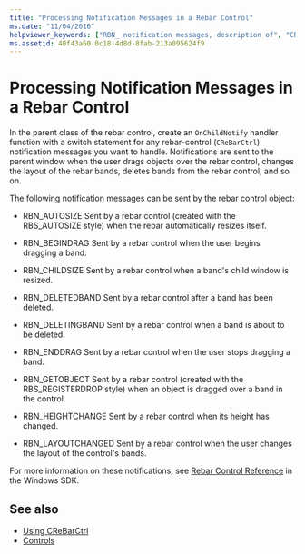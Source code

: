 ```yaml
---
title: "Processing Notification Messages in a Rebar Control"
ms.date: "11/04/2016"
helpviewer_keywords: ["RBN_ notification messages, description of", "CReBarCtrl class [MFC], notification messages sent by", "RBN_ notification messages [MFC]", "notifications [MFC], CReBarCtrl"]
ms.assetid: 40f43a60-0c18-4d8d-8fab-213a095624f9
---
```

# Processing Notification Messages in a Rebar Control

In the parent class of the rebar control, create an `OnChildNotify` handler function with a switch statement for any rebar-control (`CReBarCtrl`) notification messages you want to handle. Notifications are sent to the parent window when the user drags objects over the rebar control, changes the layout of the rebar bands, deletes bands from the rebar control, and so on.

The following notification messages can be sent by the rebar control object:

- RBN_AUTOSIZE Sent by a rebar control (created with the RBS_AUTOSIZE style) when the rebar automatically resizes itself.

- RBN_BEGINDRAG Sent by a rebar control when the user begins dragging a band.

- RBN_CHILDSIZE Sent by a rebar control when a band's child window is resized.

- RBN_DELETEDBAND Sent by a rebar control after a band has been deleted.

- RBN_DELETINGBAND Sent by a rebar control when a band is about to be deleted.

- RBN_ENDDRAG Sent by a rebar control when the user stops dragging a band.

- RBN_GETOBJECT Sent by a rebar control (created with the RBS_REGISTERDROP style) when an object is dragged over a band in the control.

- RBN_HEIGHTCHANGE Sent by a rebar control when its height has changed.

- RBN_LAYOUTCHANGED Sent by a rebar control when the user changes the layout of the control's bands.

For more information on these notifications, see [Rebar Control Reference](/windows/desktop/controls/rebar-control-reference) in the Windows SDK.

## See also

- [Using CReBarCtrl](../mfc/using-crebarctrl.md)
- [Controls](../mfc/controls-mfc.md)
